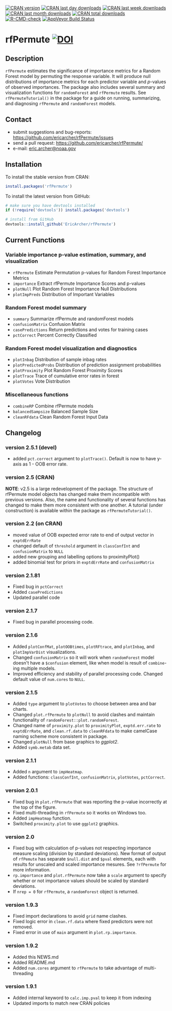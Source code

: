 [![CRAN version](http://www.r-pkg.org/badges/version/rfPermute?color=red)](https://cran.r-project.org/package=rfPermute)
[![CRAN last day downloads](http://cranlogs.r-pkg.org/badges/last-day/rfPermute?color=red)](https://cran.r-project.org/package=rfPermute)
[![CRAN last week downloads](http://cranlogs.r-pkg.org/badges/last-week/rfPermute?color=red)](https://cran.r-project.org/package=rfPermute)
[![CRAN last month downloads](http://cranlogs.r-pkg.org/badges/rfPermute?color=red)](https://cran.r-project.org/package=rfPermute)
[![CRAN total downloads](http://cranlogs.r-pkg.org/badges/grand-total/rfPermute?color=red)](https://cran.r-project.org/package=rfPermute)  
[![R-CMD-check](https://github.com/EricArcher/rfPermute/workflows/R-CMD-check/badge.svg)](https://github.com/EricArcher/rfPermute/actions)
[![AppVeyor Build Status](https://ci.appveyor.com/api/projects/status/github/EricArcher/rfPermute?branch=master&svg=true)](https://ci.appveyor.com/project/EricArcher/rfPermute)

# rfPermute [![DOI](https://zenodo.org/badge/DOI/10.5281/zenodo.5532822.svg)](https://doi.org/10.5281/zenodo.5532822)

## Description
`rfPermute` estimates the significance of importance metrics for a Random Forest model by permuting the response variable. It will produce null distributions of importance metrics for each predictor variable and _p_-values of observed importances. The package also includes several summary and visualization functions for `randomForest` and `rfPermute` results. See `rfPermuteTutorial()` in the package for a guide on running, summarizing, and diagnosing `rfPermute` and `randomForest` models.

## Contact
* submit suggestions and bug-reports: <https://github.com/ericarcher/rfPermute/issues>
* send a pull request: <https://github.com/ericarcher/rfPermute/>
* e-mail: <eric.archer@noaa.gov>

## Installation
To install the stable version from CRAN:
```r
install.packages('rfPermute')
```

To install the latest version from GitHub:
```r
# make sure you have devtools installed
if (!require('devtools')) install.packages('devtools')

# install from GitHub
devtools::install_github('EricArcher/rfPermute')
```

## Current Functions

### Variable importance p-value estimation, summary, and visualization
* `rfPermute` Estimate Permutation p-values for Random Forest Importance Metrics  
* `importance` Extract rfPermute Importance Scores and p-values  
* `plotNull` Plot Random Forest Importance Null Distributions  
* `plotImpPreds` Distribution of Important Variables  

### Random Forest model summary
* `summary` Summarize rfPermute and randomForest models
* `confusionMatrix` Confusion Matrix  
* `casePredictions` Return predictions and votes for training cases 
* `pctCorrect` Percent Correctly Classified  

### Random Forest model visualization and diagnostics
* `plotInbag` Distribution of sample inbag rates 
* `plotPredictedProbs` Distribution of prediction assignment probabilities  
* `plotProximity` Plot Random Forest Proximity Scores   
* `plotTrace` Trace of cumulative error rates in forest  
* `plotVotes` Vote Distribution    
 
### Miscellaneous functions
* `combineRP` Combine rfPermute models  
* `balancedSampsize` Balanced Sample Size
* `cleanRFdata` Clean Random Forest Input Data  

## Changelog

### version 2.5.1 (devel)

* added `pct.correct` argument to `plotTrace()`. Default is now to have y-axis as 1 - OOB error rate.

### version 2.5 (CRAN)

__NOTE__: v2.5 is a large redevelopment of the package. The structure of rfPermute model objects has changed make them incompatible with previous versions. Also, the name and functionality of several functions has changed to make them more consistent with one another.
A tutorial (under construction) is available within the package as `rfPermuteTutorial()`.

### version 2.2 (on CRAN)

* moved value of OOB expected error rate to end of output vector in `exptdErrRate`
* changed default of `threshold` argument in `classConfInt` and `confusionMatrix` to `NULL`
* added new grouping and labelling options to proximityPlot()
* added binomial test for priors in `exptdErrRate` and `confusionMatrix`

### version 2.1.81

* Fixed bug in `pctCorrect`
* Added `casePredictions`
* Updated parallel code

### version 2.1.7

* Fixed bug in parallel processing code.  

### version 2.1.6

* Added `plotConfMat`, `plotOOBtimes`, `plotRFtrace`, and `plotInbag`, and `plotImpVarDist` visualizations.  
* Changed `confusionMatrix` so it will work when `randomForest` model doesn't have a `$confusion` element, like when model is result of `combine`-ing multiple models.   
* Improved efficiency and stability of parallel processing code. Changed default value of `num.cores` to `NULL`.  

### version 2.1.5

* Added `type` argument to `plotVotes` to choose between area and bar charts.
* Changed `plot.rfPermute` to `plotNull` to avoid clashes and maintain functionality of `randomForest::plot.randomForest`.
* Changed name of `proximity.plot` to `proximityPlot`,  `exptd.err.rate` to `exptdErrRate`, and `clean.rf.data` to `cleanRFdata` to make camelCase naming scheme more consistent in package.
* Changed `plotNull` from base graphics to *ggplot2*.
* Added `symb.metab` data set.

### version 2.1.1

* Added `n` argument to `impHeatmap`.
* Added functions: `classConfInt`, `confusionMatrix`, `plotVotes`, `pctCorrect`.

### version 2.0.1

* Fixed bug in `plot.rfPermute` that was reporting the p-value incorrectly at the top of the figure.
* Fixed multi-threading in `rfPermute` so it works on Windows too.
* Added `impHeatmap` function.
* Switched `proximity.plot` to use `ggplot2` graphics.

### version 2.0

* Fixed bug with calculation of p-values not respecting importance measure scaling (division by standard deviations). New format of output of `rfPemute` has separate `$null.dist` and `$pval` elements, each with results for unscaled and scaled importance mesures. See `?rfPermute` for more information.
* `rp.importance` and `plot.rfPermute` now take a `scale` argument to specify whether or not importance values should be scaled by standard deviations.
* If `nrep = 0` for `rfPermute`, a `randomForest` object is returned.

### version 1.9.3

* Fixed import declarations to avoid `grid` name clashes.
* Fixed logic error in `clean.rf.data` where fixed predictors were not removed.
* Fixed error in use of `main` argument in `plot.rp.importance`.

### version 1.9.2

* Added this NEWS.md
* Added README.md
* Added `num.cores` argument to `rfPermute` to take advantage of multi-threading 

### version 1.9.1

* Added internal keyword to `calc.imp.pval` to keep it from indexing
* Updated imports to match new CRAN policies
